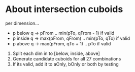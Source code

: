 # About intersection cuboids

per dimension...

* p below  q -> pFrom               .. min(pTo, qFrom - 1) if valid
* p inside q -> max(pFrom, qFrom)   .. min(pTo, qTo)       if valid
* p above  q -> max(pFrom, qTo + 1) .. pTo                 if valid

1. Split each dim in to [below, inside, above]
2. Generate candidate cuboids for all 27 combinations
3. If its valid, add it to aOnly, bOnly or both by testing

